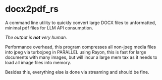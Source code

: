 # docx2pdf_rs

A command line utility to quickly convert large DOCX files to unformatted, minimal pdf files for LLM API consumption.

*The output is **not** very human.*

Performance overhead, this program compresses all non-jpeg media files into jpeg via turbojpeg in PARALLEL using Rayon, 
this is fast for large documents with many images, but will incur a large mem tax as it needs to load all image files into memory.

Besides this, everything else is done via streaming and should be fine.
